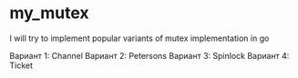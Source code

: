 # my_mutex
I will try to implement popular variants of mutex implementation in go

Вариант 1: Channel
Вариант 2: Petersons
Вариант 3: Spinlock
Вариант 4: Ticket